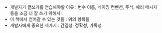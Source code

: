 * 개발자가 글쓰기를 연습해야할 이유 : 변수 이름, 네이밍 컨벤션, 주석, 에러 메시지 등을 조금 더 잘 쓰기 위해서!
* 이 책에서 얻어갈 수 있는 것들 : 위의 항목들
* 개발자에게 중요한 세가지 : 간결성, 정확성, 가독성


